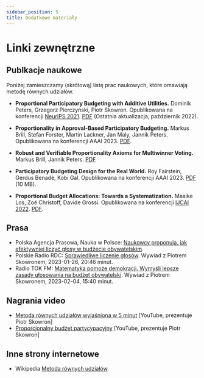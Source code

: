 ```yaml
---
sidebar_position: 5
title: Dodatkowe materiały
---
```


# Linki zewnętrzne

## Publkacje naukowe

Poniżej zamieszczamy (skrótową) listę prac naukowych, które omawiają metodę równych udziałów.

* __Proportional Participatory Budgeting with Additive Utilities.__
Dominik Peters, Grzegorz Pierczyński, Piotr Skowron. Opublikowana na konferencji [NeurIPS 2021](https://proceedings.neurips.cc/paper/2021/hash/69f8ea31de0c00502b2ae571fbab1f95-Abstract.html). [PDF](https://arxiv.org/pdf/2008.13276.pdf) (Ostatnia aktualizacja, październik 2022).

* __Proportionality in Approval-Based Participatory Budgeting.__
Markus Brill, Stefan Forster, Martin Lackner, Jan Maly, Jannik Peters. Opublikowana na konferencji AAAI 2023. [PDF](https://tubcloud.tu-berlin.de/s/RAM28cqMBgPowgp).

* __Robust and Verifiable Proportionality Axioms for Multiwinner Voting.__
Markus Brill, Jannik Peters. [PDF](https://arxiv.org/abs/2302.01989)

* __Participatory Budgeting Design for the Real World.__
Roy Fairstein, Gerdus Benadè, Kobi Gal. Opublikowana na konferencji AAAI 2023. [PDF](https://www.gerdusbenade.com/files/22_pb_stability.pdf) (10 MB).

* __Proportional Budget Allocations: Towards a Systematization.__
Maaike Los, Zoé Christoff, Davide Grossi. Opublikowana na konferencji [IJCAI 2022](https://ijcai-22.org/). [PDF](https://www.ijcai.org/proceedings/2022/0057.pdf).

## Prasa

* Polska Agencja Prasowa, Nauka w Polsce: [Naukowcy proponują, jak efektywniej liczyć głosy w budżecie obywatelskim](https://naukawpolsce.pl/aktualnosci/news,95022,naukowcy-proponuja-jak-efektywniej-liczyc-glosy-w-budzecie-obywatelskim.html).
* Polskie Radio RDC: [Sprawiedliwe liczenie głosów](https://www.rdc.pl/podcast/popoludnie-radia-dla-ciebie_FCt8vL79UA9lmdeTkti3?episode=1mkWT9aSOyTf7lExhqYK&active_page=1). Wywiad z Piotrem Skowronem, 2023-01-26, 20:46 minut.
* Radio TOK FM: [Matematyka pomoże demokracji. Wymyśli lepsze zasady głosowania na budżet obywatelski](https://audycje.tokfm.pl/podcast/135332,Matematyka-pomoze-demokracji-Wymysli-lepsze-zasady-glosowania-na-budzet-obywatelski). Wywiad z Piotrem Skowronem, 2023-02-04, 15:40 minut.

## Nagrania video

* [Metoda równych udziałów wyjaśniona w 5 minut](https://www.youtube.com/watch?v=0hQI2Q1OD18) [YouTube, prezentuje Piotr Skowron]
* [Proporcjonalny budżet partycypacyjny](https://www.youtube.com/watch?v=bP_Z50Z64zs) [YouTube, prezentuje Piotr Skowron]

## Inne strony internetowe

* Wikipedia [Metoda równych udziałów](https://pl.wikipedia.org/wiki/Metoda_r%C3%B3wnych_udzia%C5%82%C3%B3w).
